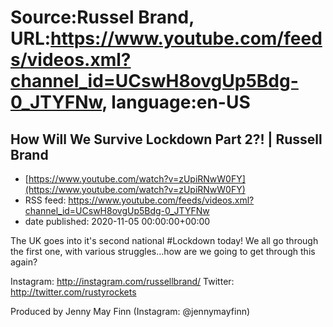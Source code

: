 # Source:Russel Brand, URL:https://www.youtube.com/feeds/videos.xml?channel_id=UCswH8ovgUp5Bdg-0_JTYFNw, language:en-US

## How Will We Survive Lockdown Part 2?! | Russell Brand
 - [https://www.youtube.com/watch?v=zUpiRNwW0FY](https://www.youtube.com/watch?v=zUpiRNwW0FY)
 - RSS feed: https://www.youtube.com/feeds/videos.xml?channel_id=UCswH8ovgUp5Bdg-0_JTYFNw
 - date published: 2020-11-05 00:00:00+00:00

The UK goes into it's second national #Lockdown today! We all go through the first one, with various struggles...how are we going to get through this again? 

Instagram: http://instagram.com/russellbrand/
Twitter: http://twitter.com/rustyrockets

Produced by Jenny May Finn (Instagram: @jennymayfinn)

